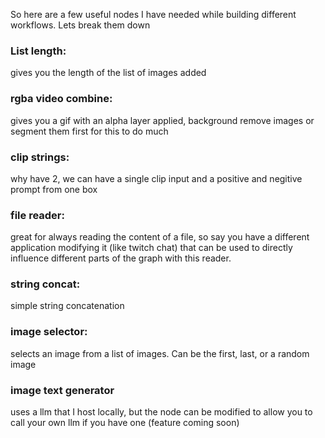 So here are a few useful nodes I have needed while building different workflows.
Lets break them down

### List length:
gives you the length of the list of images added

### rgba video combine:
gives you a gif with an alpha layer applied, background remove images or segment them first for this to do much

### clip strings:
why have 2, we can have a single clip input and a positive and negitive prompt from one box

### file reader:
great for always reading the content of a file, so say you have a different application modifying it (like twitch chat) that can be used to directly influence different parts of the graph with this reader.

### string concat:
simple string concatenation

### image selector:
selects an image from a list of images. Can be the first, last, or a random image

### image text generator
uses a llm that I host locally, but the node can be modified to allow you to call your own llm if you have one (feature coming soon)
